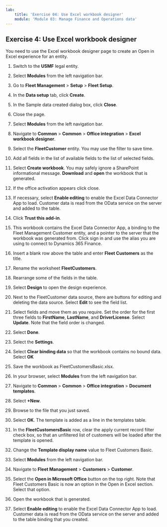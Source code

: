 ```yaml
---
lab:
    title: 'Exercise 04: Use Excel workbook designer'
    module: 'Module 03: Manage Finance and Operations data'
---
```

## Exercise 4: Use Excel workbook designer

You need to use the Excel workbook designer page to create an Open in Excel experience for an entity.

1. Switch to the **USMF** legal entity.

2. Select **Modules** from the left navigation bar.

2. Go to **Fleet Management** > **Setup** > **Fleet Setup**.

3. In the **Data setup** tab, click **Create**.

4. In the Sample data created dialog box, click **Close**.

5. Close the page.

2. Select **Modules** from the left navigation bar.

6. Navigate to **Common** > **Common** > **Office integration** > **Excel workbook designer**.

7. Select the **FleetCustomer** entity. You may use the filter to save time.

8. Add all fields in the list of available fields to the list of selected fields.

9. Select **Create workbook**. You may safely ignore a SharePoint informational message. **Download** and **open** the workbook that is generated.

10. If the office activation appears click close.

11. If necessary, select **Enable editing** to enable the Excel Data Connector App to load. Customer data is read from the OData service on the server and added to the table.

12. Click **Trust this add-in**.

13. This workbook contains the Excel Data Connector App, a binding to the Fleet Management Customer entity, and a pointer to the server that the workbook was generated from. Click sign in and use the alias you are using to connect to Dynamics 365 Finance.

14. Insert a blank row above the table and enter **Fleet Customers** as the title.

15. Rename the worksheet **FleetCustomers**.

16. Rearrange some of the fields in the table.

17. Select **Design** to open the design experience.

18. Next to the FleetCustomer data source, there are buttons for editing and deleting the data source. Select **Edit** to see the field list.

19. Select fields and move them as you require. Set the order for the first three fields to **FirstName**, **LastName**, and **DriverLicense**. Select **Update**. Note that the field order is changed.

20. Select **Done**.

21. Select the **Settings**.

22. Select **Clear binding data** so that the workbook contains no bound data. Select **OK**

23. Save the workbook as FleetCustomersBasic.xlsx.

24. In your browser, select **Modules** from the left navigation bar.

26. Navigate to **Common** > **Common** > **Office integration** > **Document templates**.

25. Select **+New**.

26. Browse to the file that you just saved.

27. Select **OK**. The template is added as a line in the templates table.

28. In the **FleetCustomersBasic** row, clear the apply current record filter check box, so that an unfiltered list of customers will be loaded after the template is opened.

29. Change the **Template display name** value to Fleet Customers Basic.

30. Select **Modules** from the left navigation bar.

30. Navigate to **Fleet Management** > **Customers** > **Customer**.

31. Select the **Open in Microsoft Office** button on the top right. Note that Fleet Customers Basic is now an option in the Open in Excel section. Select that option.

32. Open the workbook that is generated.

33. Select **Enable editing** to enable the Excel Data Connector App to load. Customer data is read from the OData service on the server and added to the table binding that you created.
